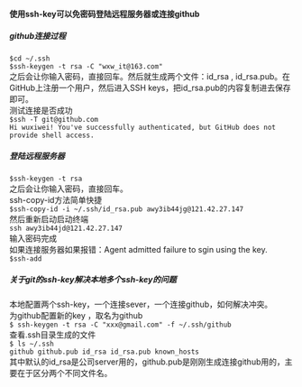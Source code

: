 #### 使用ssh-key可以免密码登陆远程服务器或连接github
##### github连接过程
`$cd ~/.ssh`  
`$ssh-keygen -t rsa -C "wxw_it@163.com"`  
之后会让你输入密码，直接回车。然后就生成两个文件：id_rsa , id_rsa.pub。在GitHub上注册一个用户，然后进入SSH keys，把id_rsa.pub的内容复制进去保存即可。  
测试连接是否成功  
`$ssh -T git@github.com`  
`Hi wuxiwei! You've successfully authenticated, but GitHub does not provide shell access.`
##### 登陆远程服务器
`$ssh-keygen -t rsa`  
之后会让你输入密码，直接回车。  
ssh-copy-id方法简单快捷  
`$ssh-copy-id -i ~/.ssh/id_rsa.pub awy3ib44jg@121.42.27.147`  
然后重新启动启动终端  
`ssh awy3ib44jd@121.42.27.147`  
输入密码完成  
如果连接服务器如果报错：Agent admitted failure to sgin using the key.  
`$ssh-add`
##### 关于git的ssh-key解决本地多个ssh-key的问题
本地配置两个ssh-key，一个连接sever，一个连接github，如何解决冲突。  
为github配置新的key ，取名为github  
`$ ssh-keygen -t rsa -C "xxx@gmail.com" -f ~/.ssh/github`  
查看.ssh目录生成的文件  
`$ ls ~/.ssh`  
`github github.pub id_rsa id_rsa.pub known_hosts`  
其中默认的id_rsa是公司server用的，github.pub是刚刚生成连接github用的，主要在于区分两个不同文件名。
